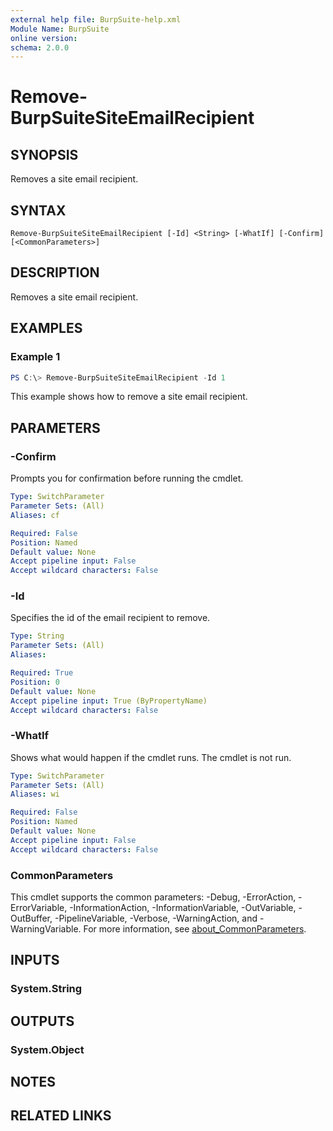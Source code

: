 ```yaml
---
external help file: BurpSuite-help.xml
Module Name: BurpSuite
online version:
schema: 2.0.0
---
```


# Remove-BurpSuiteSiteEmailRecipient

## SYNOPSIS
Removes a site email recipient.

## SYNTAX

```
Remove-BurpSuiteSiteEmailRecipient [-Id] <String> [-WhatIf] [-Confirm] [<CommonParameters>]
```

## DESCRIPTION
Removes a site email recipient.

## EXAMPLES

### Example 1
```powershell
PS C:\> Remove-BurpSuiteSiteEmailRecipient -Id 1
```

This example shows how to remove a site email recipient.

## PARAMETERS

### -Confirm
Prompts you for confirmation before running the cmdlet.

```yaml
Type: SwitchParameter
Parameter Sets: (All)
Aliases: cf

Required: False
Position: Named
Default value: None
Accept pipeline input: False
Accept wildcard characters: False
```

### -Id
Specifies the id of the email recipient to remove.

```yaml
Type: String
Parameter Sets: (All)
Aliases:

Required: True
Position: 0
Default value: None
Accept pipeline input: True (ByPropertyName)
Accept wildcard characters: False
```

### -WhatIf
Shows what would happen if the cmdlet runs.
The cmdlet is not run.

```yaml
Type: SwitchParameter
Parameter Sets: (All)
Aliases: wi

Required: False
Position: Named
Default value: None
Accept pipeline input: False
Accept wildcard characters: False
```

### CommonParameters
This cmdlet supports the common parameters: -Debug, -ErrorAction, -ErrorVariable, -InformationAction, -InformationVariable, -OutVariable, -OutBuffer, -PipelineVariable, -Verbose, -WarningAction, and -WarningVariable. For more information, see [about_CommonParameters](http://go.microsoft.com/fwlink/?LinkID=113216).

## INPUTS

### System.String

## OUTPUTS

### System.Object
## NOTES

## RELATED LINKS
